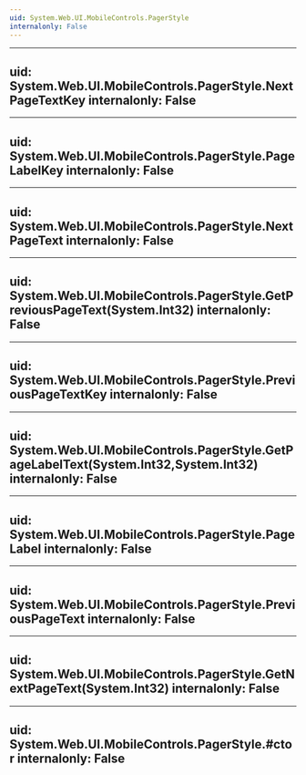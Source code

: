 ```yaml
---
uid: System.Web.UI.MobileControls.PagerStyle
internalonly: False
---
```


---
uid: System.Web.UI.MobileControls.PagerStyle.NextPageTextKey
internalonly: False
---

---
uid: System.Web.UI.MobileControls.PagerStyle.PageLabelKey
internalonly: False
---

---
uid: System.Web.UI.MobileControls.PagerStyle.NextPageText
internalonly: False
---

---
uid: System.Web.UI.MobileControls.PagerStyle.GetPreviousPageText(System.Int32)
internalonly: False
---

---
uid: System.Web.UI.MobileControls.PagerStyle.PreviousPageTextKey
internalonly: False
---

---
uid: System.Web.UI.MobileControls.PagerStyle.GetPageLabelText(System.Int32,System.Int32)
internalonly: False
---

---
uid: System.Web.UI.MobileControls.PagerStyle.PageLabel
internalonly: False
---

---
uid: System.Web.UI.MobileControls.PagerStyle.PreviousPageText
internalonly: False
---

---
uid: System.Web.UI.MobileControls.PagerStyle.GetNextPageText(System.Int32)
internalonly: False
---

---
uid: System.Web.UI.MobileControls.PagerStyle.#ctor
internalonly: False
---
